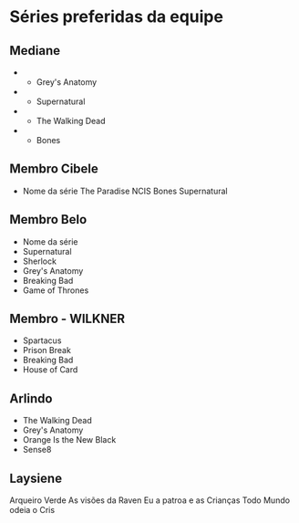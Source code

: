 # Séries preferidas da equipe 

## Mediane
* - Grey's Anatomy
* - Supernatural
* - The Walking Dead 
* - Bones

## Membro Cibele
* Nome da série
The Paradise
NCIS
Bones
Supernatural

## Membro Belo
* Nome da série
* Supernatural 
* Sherlock 
* Grey's Anatomy 
* Breaking Bad 
* Game of Thrones

## Membro - WILKNER
* Spartacus
* Prison Break
* Breaking Bad
* House of Card

## Arlindo
* The Walking Dead
* Grey's Anatomy
* Orange Is the New Black
*  Sense8

## Laysiene
Arqueiro Verde
As visões da Raven
Eu a patroa e as Crianças
Todo Mundo odeia o Cris
